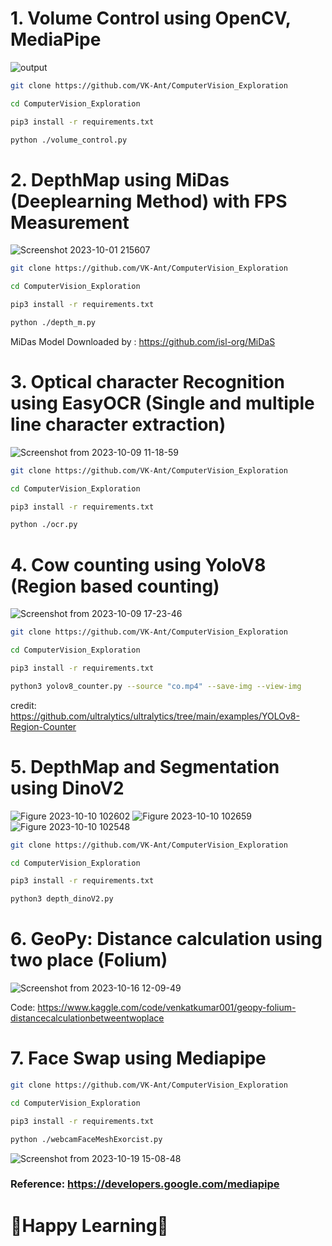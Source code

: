 # 1. Volume Control using OpenCV, MediaPipe

![output](https://github.com/VK-Ant/ComputerVision_Exploration/assets/75832198/0656d13e-598f-4fa0-81cf-7954d107004e)

```bash
git clone https://github.com/VK-Ant/ComputerVision_Exploration

cd ComputerVision_Exploration

pip3 install -r requirements.txt

python ./volume_control.py

```

# 2. DepthMap using MiDas (Deeplearning Method) with FPS Measurement 

![Screenshot 2023-10-01 215607](https://github.com/VK-Ant/ComputerVision_Exploration/assets/75832198/a029652f-a68d-4042-a51e-8a9b62353a63)

```bash
git clone https://github.com/VK-Ant/ComputerVision_Exploration

cd ComputerVision_Exploration

pip3 install -r requirements.txt

python ./depth_m.py

```
MiDas Model Downloaded by : https://github.com/isl-org/MiDaS

# 3. Optical character Recognition using EasyOCR (Single and multiple line character extraction)

![Screenshot from 2023-10-09 11-18-59](https://github.com/VK-Ant/ComputerVision_Exploration/assets/75832198/5c4e5d12-3a34-4b11-9cbf-774e94d17728)

```bash
git clone https://github.com/VK-Ant/ComputerVision_Exploration

cd ComputerVision_Exploration

pip3 install -r requirements.txt

python ./ocr.py

```

# 4. Cow counting using YoloV8 (Region based counting)

![Screenshot from 2023-10-09 17-23-46](https://github.com/VK-Ant/ComputerVision_Exploration/assets/75832198/bda31933-ac9d-401d-8898-a223aaab3577)


```bash
git clone https://github.com/VK-Ant/ComputerVision_Exploration

cd ComputerVision_Exploration

pip3 install -r requirements.txt

python3 yolov8_counter.py --source "co.mp4" --save-img --view-img

```
credit: https://github.com/ultralytics/ultralytics/tree/main/examples/YOLOv8-Region-Counter

# 5. DepthMap and Segmentation using DinoV2

![Figure 2023-10-10 102602](https://github.com/VK-Ant/ComputerVision_Exploration/assets/75832198/96919497-3077-49a8-b2ef-e5baa9425415)
![Figure 2023-10-10 102659](https://github.com/VK-Ant/ComputerVision_Exploration/assets/75832198/81de1b85-3b60-4308-b304-5470730012c1)
![Figure 2023-10-10 102548](https://github.com/VK-Ant/ComputerVision_Exploration/assets/75832198/e04a11c8-76a8-4c80-9511-97c227fbf829)

```bash
git clone https://github.com/VK-Ant/ComputerVision_Exploration

cd ComputerVision_Exploration

pip3 install -r requirements.txt

python3 depth_dinoV2.py

```
# 6. GeoPy: Distance calculation using two place (Folium)

![Screenshot from 2023-10-16 12-09-49](https://github.com/VK-Ant/ComputerVision_Exploration/assets/75832198/66f27f83-b880-4930-95f9-15aca56fe610)

Code: https://www.kaggle.com/code/venkatkumar001/geopy-folium-distancecalculationbetweentwoplace

# 7. Face Swap using Mediapipe

```bash
git clone https://github.com/VK-Ant/ComputerVision_Exploration

cd ComputerVision_Exploration

pip3 install -r requirements.txt

python ./webcamFaceMeshExorcist.py 

```
![Screenshot from 2023-10-19 15-08-48](https://github.com/VK-Ant/ComputerVision_Exploration/assets/75832198/a0cbb3c1-ecf3-4953-8621-b71743594869)

### **Reference: https://developers.google.com/mediapipe**

# **🤗Happy Learning🤗**

